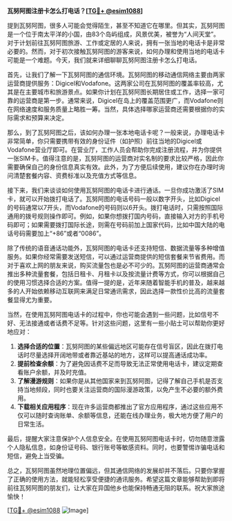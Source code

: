 **瓦努阿图注册卡怎么打电话？[[TG💪+ @esim1088](https://t.me/s/esim1088)]**

提到瓦努阿图，很多人可能会觉得陌生，甚至不知道它在哪里。但其实，瓦努阿图是一个位于南太平洋的小国，由83个岛屿组成，风景优美，被誉为“人间天堂”。对于计划前往瓦努阿图旅游、工作或定居的人来说，拥有一张当地的电话卡是非常必要的。然而，对于初次接触瓦努阿图的游客来说，如何办理和使用当地的电话卡可能是一个难题。今天，我们就来详细聊聊瓦努阿图注册卡怎么打电话。

首先，让我们了解一下瓦努阿图的通信环境。瓦努阿图的移动通信网络主要由两家运营商提供服务：Digicel和Vodafone。这两家公司在瓦努阿图的覆盖率较高，尤其是在主要城市和旅游景点。如果你计划在瓦努阿图长期居住或工作，选择一家可靠的运营商是第一步。通常来说，Digicel在岛上的覆盖范围更广，而Vodafone则在网络速度和服务质量上略胜一筹。当然，具体选择哪家运营商还需要根据你的实际需求和预算来决定。

那么，到了瓦努阿图之后，该如何办理一张本地电话卡呢？一般来说，办理电话卡非常简单，你只需要携带有效的身份证件（如护照）前往当地的Digicel或Vodafone营业厅即可。在营业厅，工作人员会帮助你完成注册流程，并为你提供一张SIM卡。值得注意的是，瓦努阿图的运营商对实名制的要求比较严格，因此你需要确保自己的身份信息真实有效。此外，为了方便后续使用，建议你在办理时询问清楚套餐内容、资费标准以及充值方式等信息。

接下来，我们来谈谈如何使用瓦努阿图的电话卡进行通话。一旦你成功激活了SIM卡，就可以开始拨打电话了。瓦努阿图的电话号码一般以数字开头，比如Digicel的号码通常以7开头，而Vodafone的号码则以6开头。拨打电话时，只需按照国际通用的拨号规则操作即可。例如，如果你想拨打国内号码，直接输入对方的手机号码即可；如果需要拨打国际长途，则需在号码前加上国家代码，比如中国大陆的电话号码需要加上“+86”或者“0086”。

除了传统的语音通话功能外，瓦努阿图的电话卡还支持短信、数据流量等多种增值服务。如果你经常需要发送短信，可以通过运营商提供的短信套餐来节省费用。而对于喜欢上网的朋友来说，购买流量包也是必不可少的。瓦努阿图的运营商通常会推出多种流量套餐，包括日租卡、月租卡以及按流量计费等方式，你可以根据自己的使用习惯选择合适的方案。值得一提的是，近年来随着智能手机的普及，越来越多的人开始依赖移动互联网来满足日常通讯需求，因此选择一款性价比高的流量套餐显得尤为重要。

当然，在使用瓦努阿图电话卡的过程中，你也可能会遇到一些问题，比如信号不好、无法接通或者话费不足等。针对这些问题，这里有一些小贴士可以帮助你更好地应对：

1. **选择合适的位置**：瓦努阿图的某些偏远地区可能存在信号盲区，因此在拨打电话时尽量选择开阔地带或者靠近基站的地方，这样可以提高通话成功率。
2. **提前检查余额**：为了避免因话费不足而导致无法正常使用电话卡，建议定期查看账户余额，并及时充值。
3. **了解漫游规则**：如果你是从其他国家来到瓦努阿图，记得了解自己手机是否支持当地频段，同时也要关注运营商的国际漫游政策，以免产生不必要的额外费用。
4. **下载相关应用程序**：现在许多运营商都推出了官方应用程序，通过这些应用不仅可以随时查询账单、余额等信息，还能在线办理业务，极大地方便了用户的日常生活。

最后，提醒大家注意保护个人信息安全。在使用瓦努阿图电话卡时，切勿随意泄露个人隐私信息，如身份证号码、银行账号等敏感资料。同时，也要警惕诈骗电话和短信，避免上当受骗。

总之，瓦努阿图虽然地理位置偏远，但其通信网络的发展却并不落后。只要你掌握了正确的使用方法，就能轻松享受便捷的通讯服务。希望这篇文章能够帮助到即将前往瓦努阿图的朋友们，让大家在异国他乡也能保持畅通无阻的联系。祝大家旅途愉快！

[[TG💪+ @esim1088](https://t.me/s/esim1088) ![Image](https://i.postimg.cc/4NQfJmqS/Snipaste-2025-05-13-00-14-12.png)]